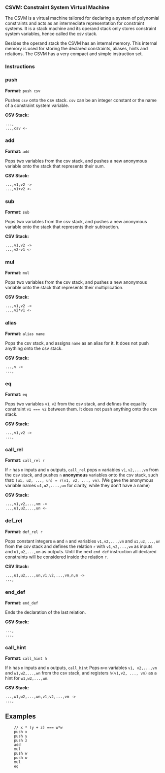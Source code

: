 ### CSVM: Constraint System Virtual Machine

The CSVM is a virtual machine tailored for declaring a system of
polynomial constraints and acts as an intermediate representation for
constraint systems. It is a stack machine and its operand stack only
stores constraint system variables, hence called the csv stack.

Besides the operand stack the CSVM has an internal memory. This internal
memory is used for storing the declared constraints, aliases, hints and
relations. The CSVM has a very compact and simple instruction set.

### Instructions

### push

**Format:** `push csv`

Pushes `csv` onto the csv stack. `csv` can be an integer constant or the
name of a constraint system variable.

**CSV Stack:**

```
...,
...,csv <-
```

### add

**Format:** `add`

Pops two variables from the csv stack, and pushes a new anonymous
variable onto the stack that represents their sum.

**CSV Stack:**

```
...,v1,v2 ->
...,v1+v2 <-
```

### sub

**Format:** `sub`

Pops two variables from the csv stack, and pushes a new anonymous
variable onto the stack that represents their subtraction.

**CSV Stack:**

```
...,v1,v2 ->
...,v2-v1 <-
```

### mul

**Format:** `mul`

Pops two variables from the csv stack, and pushes a new anonymous
variable onto the stack that represents their multiplication.

**CSV Stack:**

```
...,v1,v2 ->
...,v2*v1 <-
```

### alias

**Format:** `alias name`

Pops the csv stack, and assigns `name` as an alias for it. It
does not push anything onto the csv stack.

**CSV Stack:**

```
...,v ->
...,
```

### eq

**Format:** `eq`

Pops two variables `v1`, `v2` from the csv stack, and defines the
equality constraint `v1 === v2` between them. It does not push anything onto
the csv stack.

**CSV Stack:**

```
...,v1,v2 ->
...,
```

### call_rel

**Format:** `call_rel r`

If `r` has `m` inputs and `n` outputs, `call_rel` pops `m`
variables `v1,v2,...,vm` from the csv stack, and pushes `n` **anonymous**
variables
onto the csv stack, such that: `(u1, u2, ..., un) = r(v1, v2, ..., vn)`. (We
gave the anonymous variable names `u1,u2,....,un` for clarity, while they don't
have a name)

**CSV Stack:**

```
...,v1,v2,...,vm ->
...,u1,u2,...,un <-
```

### def_rel

**Format:** `def_rel r`

Pops constant integers `m` and `n` and variables `v1,v2,...,vm` and
`u1,u2,...,un` from the csv stack and defines the relation `r` 
with `v1,v2,...,vm` as
inputs and `u1,u2,...,un` as outputs. Until the next `end_def` instruction all 
declared constraints will be considered inside the relation `r`.

**CSV Stack:**

```
...,u1,u2,...,un,v1,v2,...,vm,n,m ->
...,
```

### end_def

**Format:** `end_def`

Ends the declaration of the last relation.

**CSV Stack:**

```
...,
...,
```

### call_hint

**Format:** `call_hint h`

If `h` has `m` inputs and `n` outputs, `call_hint` Pops `m+n` variables `v1,
v2,...,vm` and `w1,w2,...,wn` from the csv stack, 
and registers `h(v1,v2, ..., vm)` as a hint for `w1,w2,...,wn`.

**CSV Stack:**

```
...,w1,w2,...,wn,v1,v2,...,vm ->
...,
```

## Examples

```
    // x * (y + z) === w*w
    push x
    push y
    push z
    add
    mul
    push w
    push w
    mul
    eq
```
